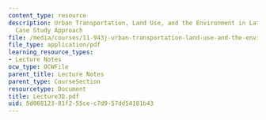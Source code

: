 ```yaml
---
content_type: resource
description: Urban Transportation, Land Use, and the Environment in Latin America:A
  Case Study Approach
file: /media/courses/11-943j-urban-transportation-land-use-and-the-environment-spring-2002/5d06812381f255cec7d957dd54181b43_Lecture3D.pdf
file_type: application/pdf
learning_resource_types:
- Lecture Notes
ocw_type: OCWFile
parent_title: Lecture Notes
parent_type: CourseSection
resourcetype: Document
title: Lecture3D.pdf
uid: 5d068123-81f2-55ce-c7d9-57dd54181b43
---
```

